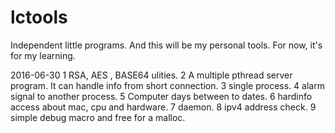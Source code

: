 # lctools
Independent little programs. And this will be my personal tools. For now, it's for my learning.

2016-06-30
	1 RSA, AES , BASE64 ulities.
	2 A multiple pthread server program. It can handle info from short connection.
	3 single process.
	4 alarm signal to another process.
	5 Computer days between to dates.
	6 hardinfo access about mac, cpu and hardware.
	7 daemon.
	8 ipv4 address check.
	9 simple debug macro and free for a malloc.
